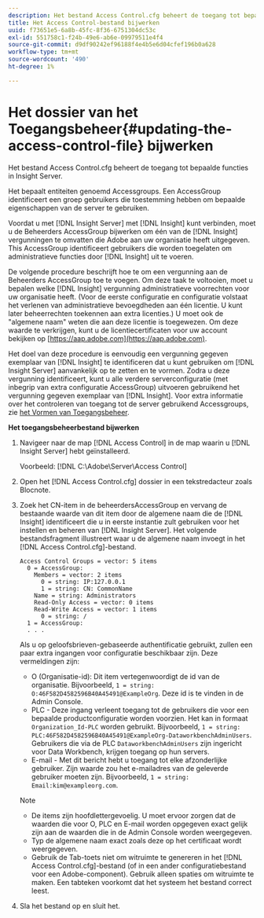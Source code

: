 ```yaml
---
description: Het bestand Access Control.cfg beheert de toegang tot bepaalde functies in Insight Server.
title: Het Access Control-bestand bijwerken
uuid: f73651e5-6a8b-45fc-8f36-6751304dc53c
exl-id: 551758c1-f24b-49e6-ab6e-09979511e4f4
source-git-commit: d9df90242ef96188f4e4b5e6d04cfef196b0a628
workflow-type: tm+mt
source-wordcount: '490'
ht-degree: 1%

---
```


# Het dossier van het Toegangsbeheer{#updating-the-access-control-file} bijwerken

Het bestand Access Control.cfg beheert de toegang tot bepaalde functies in Insight Server.

Het bepaalt entiteiten genoemd Accessgroups. Een AccessGroup identificeert een groep gebruikers die toestemming hebben om bepaalde eigenschappen van de server te gebruiken.

Voordat u met [!DNL Insight Server] met [!DNL Insight] kunt verbinden, moet u de Beheerders AccessGroup bijwerken om één van de [!DNL Insight] vergunningen te omvatten die Adobe aan uw organisatie heeft uitgegeven. This AccessGroup identificeert gebruikers die worden toegelaten om administratieve functies door [!DNL Insight] uit te voeren.

De volgende procedure beschrijft hoe te om een vergunning aan de Beheerders AccessGroup toe te voegen. Om deze taak te voltooien, moet u bepalen welke [!DNL Insight] vergunning administratieve voorrechten voor uw organisatie heeft. (Voor de eerste configuratie en configuratie volstaat het verlenen van administratieve bevoegdheden aan één licentie. U kunt later beheerrechten toekennen aan extra licenties.) U moet ook de &quot;algemene naam&quot; weten die aan deze licentie is toegewezen. Om deze waarde te verkrijgen, kunt u de licentiecertificaten voor uw account bekijken op [https://aap.adobe.com](https://aap.adobe.com).

Het doel van deze procedure is eenvoudig een vergunning gegeven exemplaar van [!DNL Insight] te identificeren dat u kunt gebruiken om [!DNL Insight Server] aanvankelijk op te zetten en te vormen. Zodra u deze vergunning identificeert, kunt u alle verdere serverconfiguratie (met inbegrip van extra configuratie AccessGroup) uitvoeren gebruikend het vergunning gegeven exemplaar van [!DNL Insight]. Voor extra informatie over het controleren van toegang tot de server gebruikend Accessgroups, zie [het Vormen van Toegangsbeheer](../../../../home/c-inst-svr/c-admin-inst-svr/c-config-acs-ctrl/c-config-acs-ctrl.md#concept-ac385e870dbe4b57a72bf7266b60f93d).

**Het toegangsbeheerbestand bijwerken**

1. Navigeer naar de map [!DNL Access Control] in de map waarin u [!DNL Insight Server] hebt geïnstalleerd.

   Voorbeeld: [!DNL C:\Adobe\Server\Access Control]

1. Open het [!DNL Access Control.cfg] dossier in een tekstredacteur zoals Blocnote.
1. Zoek het CN-item in de beheerdersAccessGroup en vervang de bestaande waarde van dit item door de algemene naam die de [!DNL Insight] identificeert die u in eerste instantie zult gebruiken voor het instellen en beheren van [!DNL Insight Server]. Het volgende bestandsfragment illustreert waar u de algemene naam invoegt in het [!DNL Access Control.cfg]-bestand.

   ```
   Access Control Groups = vector: 5 items 
     0 = AccessGroup: 
       Members = vector: 2 items 
         0 = string: IP:127.0.0.1 
         1 = string: CN: CommonName 
       Name = string: Administrators 
       Read-Only Access = vector: 0 items 
       Read-Write Access = vector: 1 items 
         0 = string: / 
     1 = AccessGroup: 
     . . . 
   ```

   Als u op geloofsbrieven-gebaseerde authentificatie gebruikt, zullen een paar extra ingangen voor configuratie beschikbaar zijn. Deze vermeldingen zijn:

   * O (Organisatie-id): Dit item vertegenwoordigt de id van de organisatie. Bijvoorbeeld, `1 = string: O:46F582D4582596B40A45491@ExampleOrg`. Deze id is te vinden in de Admin Console.
   * PLC - Deze ingang verleent toegang tot de gebruikers die voor een bepaalde productconfiguratie worden voorzien. Het kan in formaat `Organization_Id-PLC` worden gebruikt. Bijvoorbeeld, `1 = string: PLC:46F582D4582596B40A45491@ExampleOrg-DataworkbenchAdminUsers`. Gebruikers die via de PLC `DataworkbenchAdminUsers` zijn ingericht voor Data Workbench, krijgen toegang op hun servers.
   * E-mail - Met dit bericht hebt u toegang tot elke afzonderlijke gebruiker. Zijn waarde zou het e-mailadres van de geleverde gebruiker moeten zijn. Bijvoorbeeld, `1 = string: Email:kim@exampleorg.com`.

   >[!NOTE]
   >
   >
   >    
   >    
   >    * De items zijn hoofdlettergevoelig. U moet ervoor zorgen dat de waarden die voor O, PLC en E-mail worden opgegeven exact gelijk zijn aan de waarden die in de Admin Console worden weergegeven.
   >    * Typ de algemene naam exact zoals deze op het certificaat wordt weergegeven.
   >    * Gebruik de Tab-toets niet om witruimte te genereren in het [!DNL Access Control.cfg]-bestand (of in een ander configuratiebestand voor een Adobe-component). Gebruik alleen spaties om witruimte te maken. Een tabteken voorkomt dat het systeem het bestand correct leest.


1. Sla het bestand op en sluit het.
